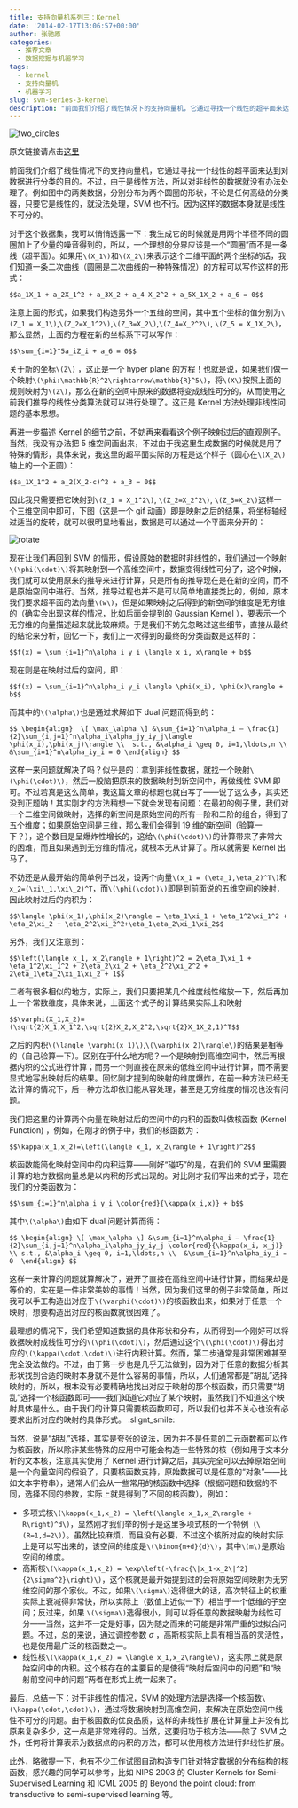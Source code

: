```yaml
---
title: 支持向量机系列三：Kernel
date: '2014-02-17T13:06:57+00:00'
author: 张驰原
categories:
  - 推荐文章
  - 数据挖掘与机器学习
tags:
  - kernel
  - 支持向量机
  - 机器学习
slug: svm-series-3-kernel
description: "前面我们介绍了线性情况下的支持向量机，它通过寻找一个线性的超平面来达到对数据进行分类的目的。不过，由于是线性方法，所以对非线性的数据就没有办法处理了。例如图中的两类数据，分别分布为两个圆圈的形状，不论是任何高级的分类器，只要它是线性的，就没法处理，SVM 也不行。因为这样的数据本身就是线性不可分的。"
---
```


![two_circles](https://uploads.cosx.org/wp-content/uploads/2014/02/two_circles.png) 

原文链接请点击[这里](http://blog.pluskid.org/?p=685)

前面我们介绍了线性情况下的支持向量机，它通过寻找一个线性的超平面来达到对数据进行分类的目的。不过，由于是线性方法，所以对非线性的数据就没有办法处理了。例如图中的两类数据，分别分布为两个圆圈的形状，不论是任何高级的分类器，只要它是线性的，就没法处理，SVM 也不行。因为这样的数据本身就是线性不可分的。

对于这个数据集，我可以悄悄透露一下：我生成它的时候就是用两个半径不同的圆圈加上了少量的噪音得到的，所以，一个理想的分界应该是一个“圆圈”而不是一条线（超平面）。如果用`\(X_1\)`和`\(X_2\)`来表示这个二维平面的两个坐标的话，我们知道一条二次曲线（圆圈是二次曲线的一种特殊情况）的方程可以写作这样的形式：

`$$a_1X_1 + a_2X_1^2 + a_3X_2 + a_4 X_2^2 + a_5X_1X_2 + a_6 = 0$$`

注意上面的形式，如果我们构造另外一个五维的空间，其中五个坐标的值分别为`\(Z_1 = X_1\)`,`\(Z_2=X_1^2\)`,`\(Z_3=X_2\)`,`\(Z_4=X_2^2\)`, `\(Z_5 = X_1X_2\)`，那么显然，上面的方程在新的坐标系下可以写作：

`$$\sum_{i=1}^5a_iZ_i + a_6 = 0$$`

关于新的坐标`\(Z\)` ，这正是一个 hyper plane 的方程！也就是说，如果我们做一个映射`\(\phi:\mathbb{R}^2\rightarrow\mathbb{R}^5\)`，将`\(X\)`按照上面的规则映射为`\(Z\)`，那么在新的空间中原来的数据将变成线性可分的，从而使用之前我们推导的线性分类算法就可以进行处理了。这正是 Kernel 方法处理非线性问题的基本思想。

再进一步描述 Kernel 的细节之前，不妨再来看看这个例子映射过后的直观例子。当然，我没有办法把 5 维空间画出来，不过由于我这里生成数据的时候就是用了特殊的情形，具体来说，我这里的超平面实际的方程是这个样子（圆心在`\(X_2\)`轴上的一个正圆）：

`$$a_1X_1^2 + a_2(X_2-c)^2 + a_3 = 0$$`

因此我只需要把它映射到`\(Z_1 = X_1^2\)`, `\(Z_2=X_2^2\)`, `\(Z_3=X_2\)`这样一个三维空间中即可，下图（这是一个 gif 动画）即是映射之后的结果，将坐标轴经过适当的旋转，就可以很明显地看出，数据是可以通过一个平面来分开的：

![rotate](https://uploads.cosx.org/wp-content/uploads/2014/02/rotate.gif)

现在让我们再回到 SVM 的情形，假设原始的数据时非线性的，我们通过一个映射`\(\phi(\cdot)\)`将其映射到一个高维空间中，数据变得线性可分了，这个时候，我们就可以使用原来的推导来进行计算，只是所有的推导现在是在新的空间，而不是原始空间中进行。当然，推导过程也并不是可以简单地直接类比的，例如，原本我们要求超平面的法向量`\(w\)`，但是如果映射之后得到的新空间的维度是无穷维的（确实会出现这样的情况，比如后面会提到的 Gaussian Kernel ），要表示一个无穷维的向量描述起来就比较麻烦。于是我们不妨先忽略过这些细节，直接从最终的结论来分析，回忆一下，我们上一次得到的最终的分类函数是这样的：

`$$f(x) = \sum_{i=1}^n\alpha_i y_i \langle x_i, x\rangle + b$$`

现在则是在映射过后的空间，即：

`$$f(x) = \sum_{i=1}^n\alpha_i y_i \langle \phi(x_i), \phi(x)\rangle + b$$`

而其中的`\(\alpha\)`也是通过求解如下 dual 问题而得到的：

`$$
\begin{align} 
\[ \max_\alpha \] &\sum_{i=1}^n\alpha_i – \frac{1}{2}\sum_{i,j=1}^n\alpha_i\alpha_jy_iy_j\langle \phi(x_i),\phi(x_j)\rangle \\ 
s.t., &\alpha_i \geq 0, i=1,\ldots,n \\ 
&\sum_{i=1}^n\alpha_iy_i = 0
\end{align}
$$`

这样一来问题就解决了吗？似乎是的：拿到非线性数据，就找一个映射`\(\phi(\cdot)\)`，然后一股脑把原来的数据映射到新空间中，再做线性 SVM 即可。不过若真是这么简单，我这篇文章的标题也就白写了——说了这么多，其实还没到正题呐！其实刚才的方法稍想一下就会发现有问题：在最初的例子里，我们对一个二维空间做映射，选择的新空间是原始空间的所有一阶和二阶的组合，得到了五个维度；如果原始空间是三维，那么我们会得到 19 维的新空间（验算一下？），这个数目是呈爆炸性增长的，这给`\(\phi(\cdot)\)`的计算带来了非常大的困难，而且如果遇到无穷维的情况，就根本无从计算了。所以就需要 Kernel 出马了。

不妨还是从最开始的简单例子出发，设两个向量`\(x_1 = (\eta_1,\eta_2)^T\)`和`x_2=(\xi\_1,\xi\_2)^T`，而`\(\phi(\cdot)\)`即是到前面说的五维空间的映射，因此映射过后的内积为：

`$$\langle \phi(x_1),\phi(x_2)\rangle = \eta_1\xi_1 + \eta_1^2\xi_1^2 + \eta_2\xi_2 + \eta_2^2\xi_2^2+\eta_1\eta_2\xi_1\xi_2$$`

另外，我们又注意到：

`$$\left(\langle x_1, x_2\rangle + 1\right)^2 = 2\eta_1\xi_1 + \eta_1^2\xi_1^2 + 2\eta_2\xi_2 + \eta_2^2\xi_2^2 + 2\eta_1\eta_2\xi_1\xi_2 + 1$$`

二者有很多相似的地方，实际上，我们只要把某几个维度线性缩放一下，然后再加上一个常数维度，具体来说，上面这个式子的计算结果实际上和映射

`$$\varphi(X_1,X_2)=(\sqrt{2}X_1,X_1^2,\sqrt{2}X_2,X_2^2,\sqrt{2}X_1X_2,1)^T$$`

之后的内积`\(\langle \varphi(x_1)\)`,`\(\varphi(x_2)\rangle\)`的结果是相等的（自己验算一下）。区别在于什么地方呢？一个是映射到高维空间中，然后再根据内积的公式进行计算；而另一个则直接在原来的低维空间中进行计算，而不需要显式地写出映射后的结果。回忆刚才提到的映射的维度爆炸，在前一种方法已经无法计算的情况下，后一种方法却依旧能从容处理，甚至是无穷维度的情况也没有问题。

我们把这里的计算两个向量在映射过后的空间中的内积的函数叫做核函数 (Kernel Function) ，例如，在刚才的例子中，我们的核函数为：

`$$\kappa(x_1,x_2)=\left(\langle x_1, x_2\rangle + 1\right)^2$$`

核函数能简化映射空间中的内积运算——刚好“碰巧”的是，在我们的 SVM 里需要计算的地方数据向量总是以内积的形式出现的。对比刚才我们写出来的式子，现在我们的分类函数为：

`$$\sum_{i=1}^n\alpha_i y_i \color{red}{\kappa(x_i,x)} + b$$`

其中`\(\alpha\)`由如下 dual 问题计算而得：

`$$
\begin{align}
\[ \max_\alpha \] &\sum_{i=1}^n\alpha_i – \frac{1}{2}\sum_{i,j=1}^n\alpha_i\alpha_jy_iy_j \color{red}{\kappa(x_i, x_j)} \\
s.t., &\alpha_i \geq 0, i=1,\ldots,n \\ 
&\sum_{i=1}^n\alpha_iy_i = 0 
\end{align}
$$`

这样一来计算的问题就算解决了，避开了直接在高维空间中进行计算，而结果却是等价的，实在是一件非常美妙的事情！当然，因为我们这里的例子非常简单，所以我可以手工构造出对应于`\(\varphi(\cdot)\)`的核函数出来，如果对于任意一个映射，想要构造出对应的核函数就很困难了。

最理想的情况下，我们希望知道数据的具体形状和分布，从而得到一个刚好可以将数据映射成线性可分的`\(\phi(\cdot)\)`，然后通过这个`\(\phi(\cdot)\)`得出对应的`\(\kappa(\cdot,\cdot)\)`进行内积计算。然而，第二步通常是非常困难甚至完全没法做的。不过，由于第一步也是几乎无法做到，因为对于任意的数据分析其形状找到合适的映射本身就不是什么容易的事情，所以，人们通常都是“胡乱”选择映射的，所以，根本没有必要精确地找出对应于映射的那个核函数，而只需要“胡乱”选择一个核函数即可——我们知道它对应了某个映射，虽然我们不知道这个映射具体是什么。由于我们的计算只需要核函数即可，所以我们也并不关心也没有必要求出所对应的映射的具体形式。 :slignt_smile:

当然，说是“胡乱”选择，其实是夸张的说法，因为并不是任意的二元函数都可以作为核函数，所以除非某些特殊的应用中可能会构造一些特殊的核（例如用于文本分析的文本核，注意其实使用了 Kernel 进行计算之后，其实完全可以去掉原始空间是一个向量空间的假设了，只要核函数支持，原始数据可以是任意的“对象”——比如文本字符串），通常人们会从一些常用的核函数中选择（根据问题和数据的不同，选择不同的参数，实际上就是得到了不同的核函数），例如：

  * 多项式核`\(\kappa(x_1,x_2) = \left(\langle x_1,x_2\rangle + R\right)^d\)`，显然刚才我们举的例子是这里多项式核的一个特例（`\(R=1,d=2\)`）。虽然比较麻烦，而且没有必要，不过这个核所对应的映射实际上是可以写出来的，该空间的维度是`\(\binom{m+d}{d}\)`，其中`\(m\)`是原始空间的维度。
  * 高斯核`\(\kappa(x_1,x_2) = \exp\left(-\frac{\|x_1-x_2\|^2}{2\sigma^2}\right)\)`，这个核就是最开始提到过的会将原始空间映射为无穷维空间的那个家伙。不过，如果`\(\sigma\)`选得很大的话，高次特征上的权重实际上衰减得非常快，所以实际上（数值上近似一下）相当于一个低维的子空间；反过来，如果 `\(\sigma\)`选得很小，则可以将任意的数据映射为线性可分——当然，这并不一定是好事，因为随之而来的可能是非常严重的过拟合问题。不过，总的来说，通过调控参数 $\sigma$ ，高斯核实际上具有相当高的灵活性，也是使用最广泛的核函数之一。
  * 线性核`\(\kappa(x_1,x_2) = \langle x_1,x_2\rangle\)`，这实际上就是原始空间中的内积。这个核存在的主要目的是使得“映射后空间中的问题”和“映射前空间中的问题”两者在形式上统一起来了。

最后，总结一下：对于非线性的情况，SVM 的处理方法是选择一个核函数`\(\kappa(\cdot,\cdot)\)`，通过将数据映射到高维空间，来解决在原始空间中线性不可分的问题。由于核函数的优良品质，这样的非线性扩展在计算量上并没有比原来复杂多少，这一点是非常难得的。当然，这要归功于核方法——除了 SVM 之外，任何将计算表示为数据点的内积的方法，都可以使用核方法进行非线性扩展。

此外，略微提一下，也有不少工作试图自动构造专门针对特定数据的分布结构的核函数，感兴趣的同学可以参考，比如 NIPS 2003 的 Cluster Kernels for Semi-Supervised Learning 和 ICML 2005 的 Beyond the point cloud: from transductive to semi-supervised learning 等。
